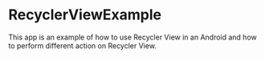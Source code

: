 # RecyclerViewExample

This app is an example of how to use Recycler View in an Android and how to perform different action on Recycler View.
